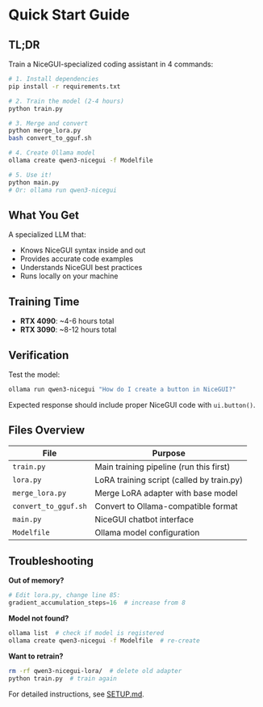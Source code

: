 # Quick Start Guide

## TL;DR

Train a NiceGUI-specialized coding assistant in 4 commands:

```bash
# 1. Install dependencies
pip install -r requirements.txt

# 2. Train the model (2-4 hours)
python train.py

# 3. Merge and convert
python merge_lora.py
bash convert_to_gguf.sh

# 4. Create Ollama model
ollama create qwen3-nicegui -f Modelfile

# 5. Use it!
python main.py
# Or: ollama run qwen3-nicegui
```

## What You Get

A specialized LLM that:
- Knows NiceGUI syntax inside and out
- Provides accurate code examples
- Understands NiceGUI best practices
- Runs locally on your machine

## Training Time

- **RTX 4090**: ~4-6 hours total
- **RTX 3090**: ~8-12 hours total

## Verification

Test the model:

```bash
ollama run qwen3-nicegui "How do I create a button in NiceGUI?"
```

Expected response should include proper NiceGUI code with `ui.button()`.

## Files Overview

| File | Purpose |
|------|---------|
| `train.py` | Main training pipeline (run this first) |
| `lora.py` | LoRA training script (called by train.py) |
| `merge_lora.py` | Merge LoRA adapter with base model |
| `convert_to_gguf.sh` | Convert to Ollama-compatible format |
| `main.py` | NiceGUI chatbot interface |
| `Modelfile` | Ollama model configuration |

## Troubleshooting

**Out of memory?**
```python
# Edit lora.py, change line 85:
gradient_accumulation_steps=16  # increase from 8
```

**Model not found?**
```bash
ollama list  # check if model is registered
ollama create qwen3-nicegui -f Modelfile  # re-create
```

**Want to retrain?**
```bash
rm -rf qwen3-nicegui-lora/  # delete old adapter
python train.py  # train again
```

For detailed instructions, see [SETUP.md](SETUP.md).


